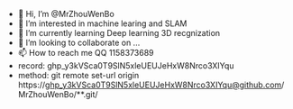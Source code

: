 - 👋 Hi, I’m @MrZhouWenBo
- 👀 I’m interested in machine learing and SLAM 
- 🌱 I’m currently learning Deep learning 3D recgnization
- 💞️ I’m looking to collaborate on ...
- 📫 How to reach me QQ 1158373689
- record:  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
- method: git remote set-url origin https://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@github.com/MrZhouWenBo/**.git/


<!---
MrZhouWenBo/MrZhouWenBo is a ✨ special ✨ repository because its `README.md` (this file) appears on your GitHub profile.
You can click the Preview link to take a look at your changes.
--->



